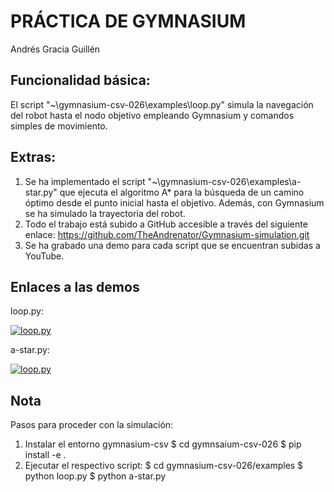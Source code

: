 # PRÁCTICA DE GYMNASIUM
Andrés Gracia Guillén


## Funcionalidad básica:
El script "~\gymnasium-csv-026\examples\loop.py" simula la navegación del robot hasta el nodo objetivo empleando Gymnasium y comandos simples de movimiento.

## Extras:
1. Se ha implementado el script "~\gymnasium-csv-026\examples\a-star.py" que ejecuta el algoritmo A* para la búsqueda de un camino óptimo desde el punto inicial hasta el objetivo. Además, con Gymnasium se ha simulado la trayectoria del robot.
2. Todo el trabajo está subido a GitHub accesible a través del siguiente enlace:
   https://github.com/TheAndrenator/Gymnasium-simulation.git
4. Se ha grabado una demo para cada script que se encuentran subidas a YouTube.

## Enlaces a las demos
loop.py:

[![loop.py](https://img.youtube.com/vi/ctfSteCfg6E/maxresdefault.jpg)](https://youtu.be/ctfSteCfg6E)

a-star.py:

[![loop.py](https://img.youtube.com/vi/IR3omSR6HYw/maxresdefault.jpg)](https://youtu.be/IR3omSR6HYw)

## Nota
Pasos para proceder con la simulación:
1. Instalar el entorno gymnasium-csv
	$ cd gymnsaium-csv-026
	$ pip install -e .
2. Ejecutar el respectivo script:
	$ cd gymnasium-csv-026/examples
	$ python loop.py
	$ python a-star.py
